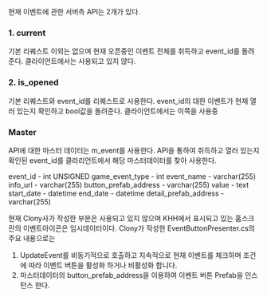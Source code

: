 현재 이벤트에 관한 서버측 API는 2개가 있다.
### 1. current
기본 리퀘스트 이외는 없으며 현재 오픈중인 이벤트 전체를 취득하고 event_id를 돌려준다.
클라이언트에서는 사용되고 있지 않다.

### 2. is_opened
기본 리퀘스트와 event_id를 리퀘스트로 사용한다.
event_id의 대한 이벤트가 현재 열러 있는지 확인하고 bool값을 돌려준다.
클라이언트에서는 이쪽을 사용중

### Master
API에 대한 마스터 데이터는 m_event를 사용한다.
API을 통하여 취득하고 열러 있는지 확인된 event_id를 클라리언트에서 해당 마스터데이터를 찾아 사용한다.

event_id - int UNSIGNED
game_event_type - int
event_name - varchar(255)
info_url - varchar(255)
button_prefab_address - varchar(255)
value - text
start_date - datetime
end_date - datetime
detail_prefab_address - varchar(255)

현재 Clony사가 작성한 부분은 사용되고 있지 않으며 KHH에서 표시되고 있는 홈스크린의 이벤트아이콘은 임시데이터이다.
Clony가 작성한 EventButtonPresenter.cs의 주요 내용으로는
1. UpdateEvent를 비동기적으로 호출하고 지속적으로 현재 이벤트를 체크하며 조건에 따라 이벤트 버튼을 활성화 하거나 비활성화 합니다.
2. 마스터데이터의 button_prefab_address을 이용하여 이벤트 버튼 Prefab을 인스턴스 한다.


